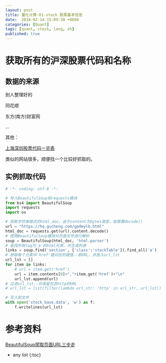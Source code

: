 ```yaml
---
layout: post
title: 量化计算-01-stock 股票基本信息
date:  2018-02-14 15:09:30 +0800
categories: [Quant]
tags: [quant, stock, lang, sh]
published: true
---
```


# 获取所有的沪深股票代码和名称

## 数据的来源

别人整理好的

同花顺

东方(南方)财富网

...

其他：

[上海深圳股票代码一览表](https://hq.gucheng.com/gpdmylb.html)

类似的网站很多，顺便找一个比较好抓取的。

## 实例抓取代码

```py
# -*- coding: utf-8 -*-

# 导入BeautifulSoup和requests模块
from bs4 import BeautifulSoup
import requests
import os

# 获取字符串格式的html_doc。由于content为bytes类型，故需要decode()
url = "https://hq.gucheng.com/gpdmylb.html"
html_doc = requests.get(url).content.decode()  
# 使用BeautifulSoup模块对页面文件进行解析
soup = BeautifulSoup(html_doc, 'html.parser')
# 查找所有tag为'a'的html元素，并生成列表
links = soup.find('section', {'class':'stockTable'}).find_all('a')
# 获取每个元素中'href'键对应的键值--即URL，并放入url_lst
url_lst = []
for item in links:
	# url = item.get('href')
	url = item.contents[0]+","+item.get('href')+"\n"
	url_lst.append(url)
# 过滤url_lst--仅保留包含http的URL
# url_lst = list(filter(lambda url_str: 'http' in url_str, url_lst))

# 写入到文件
with open('stock_base.data', 'w') as f:
	f.writelines(url_lst)
```

# 参考资料

[BeautifulSoup爬取页面URL三步走](https://blog.csdn.net/lylfv/article/details/81543487)

* any list
{:toc}